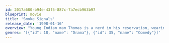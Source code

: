 ```yaml
---
id: 2017a680-b94e-43f5-887c-7a7ecb963b97
blueprint: movie
title: 'Smoke Signals'
release_date: '1998-01-16'
overview: "Young Indian man Thomas is a nerd in his reservation, wearing oversize glasses and telling everyone stories no-one wants to hear. His parents died in a fire in 1976, and Thomas was saved by Arnold. Arnold soon left his family, and Victor hasn't seen his father for 10 years. When Victor hears Arnold has died, Thomas offers him funding for the trip to get Arnold's remains"
genres: '[{"id": 18, "name": "Drama"}, {"id": 35, "name": "Comedy"}]'
---
```

